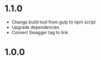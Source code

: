# 1.1.0

* Change build tool from gulp to npm script
* Upgrade dependencies
* Convert Swagger tag to link

# 1.0.0
